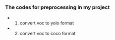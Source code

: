 ### The codes for preprocessing in my project
- 1. convert voc to yolo format  
- 2. convert voc to coco format  

